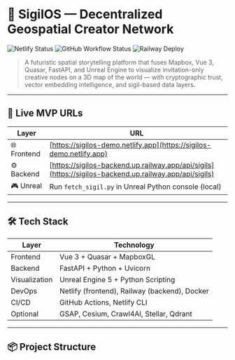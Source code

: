 ﻿# 🧿 SigilOS — Decentralized Geospatial Creator Network

![Netlify Status](https://api.netlify.com/api/v1/badges/YOUR_NETLIFY_BADGE_ID/deploy-status)
![GitHub Workflow Status](https://github.com/YOUR_GITHUB_USERNAME/sigilos-app/actions/workflows/netlify-deploy.yml/badge.svg)
![Railway Deploy](https://img.shields.io/badge/Railway-Deployed-success?style=flat&logo=railway)

> A futuristic spatial storytelling platform that fuses Mapbox, Vue 3, Quasar, FastAPI, and Unreal Engine to visualize invitation-only creative nodes on a 3D map of the world — with cryptographic trust, vector embedding intelligence, and sigil-based data layers.

---

## 🚀 Live MVP URLs

| Layer     | URL                                                   |
|-----------|--------------------------------------------------------|
| 🌐 Frontend | [https://sigilos-demo.netlify.app](https://sigilos-demo.netlify.app) |
| ⚙️ Backend  | [https://sigilos-backend.up.railway.app/api/sigils](https://sigilos-backend.up.railway.app/api/sigils) |
| 🎮 Unreal   | Run `fetch_sigil.py` in Unreal Python console (local) |

---

## 🛠 Tech Stack

| Layer        | Technology                                      |
|--------------|--------------------------------------------------|
| Frontend     | Vue 3 + Quasar + MapboxGL                        |
| Backend      | FastAPI + Python + Uvicorn                       |
| Visualization| Unreal Engine 5 + Python Scripting               |
| DevOps       | Netlify (frontend), Railway (backend), Docker    |
| CI/CD        | GitHub Actions, Netlify CLI                      |
| Optional     | GSAP, Cesium, Crawl4AI, Stellar, Qdrant          |

---

## 📦 Project Structure

